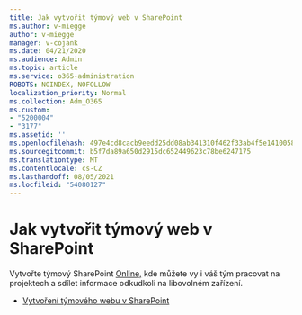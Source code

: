 ```yaml
---
title: Jak vytvořit týmový web v SharePoint
ms.author: v-miegge
author: v-miegge
manager: v-cojank
ms.date: 04/21/2020
ms.audience: Admin
ms.topic: article
ms.service: o365-administration
ROBOTS: NOINDEX, NOFOLLOW
localization_priority: Normal
ms.collection: Adm_O365
ms.custom:
- "5200004"
- "3177"
ms.assetid: ''
ms.openlocfilehash: 497e4cd8cacb9eedd25dd08ab341310f462f33ab4f5e1410058f34e99d2e7d75
ms.sourcegitcommit: b5f7da89a650d2915dc652449623c78be6247175
ms.translationtype: MT
ms.contentlocale: cs-CZ
ms.lasthandoff: 08/05/2021
ms.locfileid: "54080127"
---
```

# <a name="how-to-create-a-team-site-in-sharepoint"></a>Jak vytvořit týmový web v SharePoint

Vytvořte týmový SharePoint [Online,](https://support.office.com/article/what-is-a-sharepoint-team-site-75545757-36c3-46a7-beed-0aaa74f0401e) kde můžete vy i váš tým pracovat na projektech a sdílet informace odkudkoli na libovolném zařízení.

* [Vytvoření týmového webu v SharePoint](https://support.office.com/article/create-a-team-site-in-sharepoint-ef10c1e7-15f3-42a3-98aa-b5972711777d)